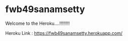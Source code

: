 # fwb49sanamsetty

Welcome to the Heroku....!!!!!!!!

Heroku Link : https://fwb49sanamsetty.herokuapp.com/